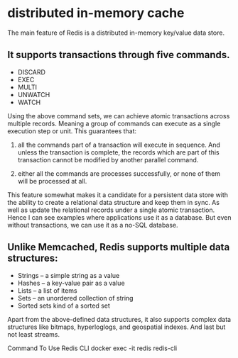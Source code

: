 ﻿
# distributed in-memory cache
The main feature of Redis is a distributed in-memory key/value data store. 

## It supports transactions through five commands.
- DISCARD
- EXEC
- MULTI
- UNWATCH
- WATCH

Using the above command sets, we can achieve atomic transactions across multiple records.
Meaning a group of commands can execute as a single execution step or unit. 
This guarantees that:
1. all the commands part of a transaction will execute in sequence. 
And unless the transaction is complete, the records which are part of this transaction cannot be modified by another parallel command.

2. either all the commands are processes successfully, or none of them will be processed at all.

This feature somewhat makes it a candidate for a persistent data store with the ability to create a relational data structure and keep them in sync.
As well as update the relational records under a single atomic transaction. 
Hence I can see examples where applications use it as a database.
But even without transactions, we can use it as a no-SQL database. 


## Unlike Memcached, Redis supports multiple data structures:
* Strings – a simple string as a value
* Hashes – a key-value pair as a value
* Lists – a list of items
* Sets – an unordered collection of string
* Sorted sets kind of a sorted set


Apart from the above-defined data structures, 
it also supports complex data structures like bitmaps, hyperloglogs, and geospatial indexes.
And last but not least streams.

Command To Use Redis CLI
docker exec -it redis redis-cli
